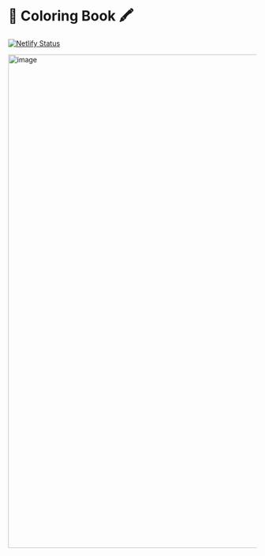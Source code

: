 # 🎨 Coloring Book 🖍

[![Netlify Status](https://api.netlify.com/api/v1/badges/f4f21425-9776-4dbf-9ee2-a85783fe79d2/deploy-status)](https://app.netlify.com/sites/ur-coloring-book/deploys)

<img width="1000" alt="image" src="https://user-images.githubusercontent.com/81357083/161440602-20c61845-b178-4a28-9ffe-92cefc821f9e.png">
